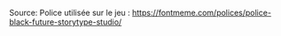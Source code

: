 Source:
Police utilisée sur le jeu : https://fontmeme.com/polices/police-black-future-storytype-studio/
